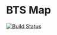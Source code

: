 # BTS Map

[![Build Status](https://travis-ci.org/BartlomiejZalas/bts-map.svg?branch=master)](https://travis-ci.org/BartlomiejZalas/bts-map)